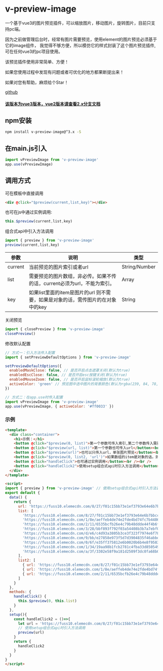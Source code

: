 # v-preview-image

一个基于vue3的图片预览插件，可以缩放图片，移动图片，旋转图片，目前只支持pc端。

因为之前做管理后台时，经常有图片需要预览，使用element的图片预览必须基于它的image组件，
我觉得不够方便，所以模仿它的样式封装了这个图片预览插件,可在任何vue3的pc项目使用。

该预览插件使用非常简单、方便！

如果您使用过程中发现有问题或者可优化的地方都果断提出来！

如果对您有帮助，麻烦给个Star！

[github](https://github.com/zhangchuqiang/v-preview-image)


#### [该版本为vue3版本，vue2版本请查看2.x分支文档](https://github.com/zhangchuqiang/v-preview-image/tree/2.x)


## npm安装
```bash
npm install v-preview-image@^3.x -S
```

## 在main.js引入
```javascript
import vPreviewImage from 'v-preview-image'
app.use(vPreviewImage)
```

## 调用方式

可在模板中直接调用
```html
<div @click="$preview(current,list,key)"></div>
```
也可在js中通过实例调用:
```javascript
this.$preview(current,list,key)
```
组合式api中引入方法调用
```javascript
import { preview } from 'v-preview-image'
preview(current,list,key)
```
| 参数       | 说明                                                         | 类型   |
| ---------- | ------------------------------------------------------------ | ------ |
| current | 当前预览的图片索引或者url                                    | String/Number |
| list | 需要预览的图片数组，非必传。如果不传的话，current必须为url，不能为索引。 | Array  |
| key | 如果list里面的item是图片的url 则不需要，如果是对象的话，需传图片的在对象中的key | String |

关闭预览
```javascript
import { closePreview } from 'v-preview-image'
closePreview()
```


修改默认配置
```javascript
// 方式一：引入方法传入配置
import { setPreviewDefaultOptions } from 'v-preview-image'

setPreviewDefaultOptions({
  enabledMaskClose: false, // 是否开启点击遮罩关闭(默认为true)
  enabledEscClose: false, // 是否开启esc按键关闭(默认为true)
  enabledMouseZoom: false, // 是否开启鼠标滚轮缩放(默认为true)
  activeColor: 'green' // 预览图中选中图片的背景颜色(默认为rgba(239, 84, 78, 0.7))
})

// 方式二：在app.use时传入配置
import vPreviewImage from 'v-preview-image'
app.use(vPreviewImage, { activeColor: '#ff0033' })
```

### 示例

```html
<template>
  <div class="container">
    <h1>示例：</h1>
    <button @click="$preview(0, list)">第一个参数可传入索引,第二个参数传入需要预览的图片数组</button><br /><br />
    <button @click="$preview(url, list)">第一个参数也可传入url</button><br /><br />
    <button @click="$preview(url)">也可以只传入url，单张图片预览</button><br /><br />
    <button @click="$preview(0, list2, 'url')">如果数组的item是对象的话，则第三个参数要指定图片在对象中的key</button><br /><br />
    <button @click="handleClick">也可通过实例调用</button><br /><br />
    <button @click="handleClick2">使用setup组合式api时引入方法调用</button><br /><br />
  </div>
</template>

<script>
import { preview } from 'v-preview-image' // 使用setup组合式api时引入方法调用
export default {
  data() {
    return {
      url: 'https://fuss10.elemecdn.com/8/27/f01c15bb73e1ef3793e64e6b7bbccjpeg.jpeg',
      list: [
        'https://fuss10.elemecdn.com/8/27/f01c15bb73e1ef3793e64e6b7bbccjpeg.jpeg',
        'https://fuss10.elemecdn.com/1/8e/aeffeb4de74e2fde4bd74fc7b4486jpeg.jpeg',
        'https://fuss10.elemecdn.com/2/11/6535bcfb26e4c79b48ddde44f4b6fjpeg.jpeg',
        'https://fuss10.elemecdn.com/3/28/bbf893f792f03a54408b3b7a7ebf0jpeg.jpeg',
        'https://fuss10.elemecdn.com/d/e6/c4d93a3805b3ce3f323f7974e6f78jpeg.jpeg',
        'https://fuss10.elemecdn.com/9/bb/e27858e973f5d7d3904835f46abbdjpeg.jpeg',
        'https://fuss10.elemecdn.com/0/6f/e35ff375812e6b0020b6b4e8f9583jpeg.jpeg',
        'https://fuss10.elemecdn.com/1/34/19aa98b1fcb2781c4fba33d850549jpeg.jpeg',
        'https://fuss10.elemecdn.com/a/3f/3302e58f9a181d2509f3dc0fa68b0jpeg.jpeg'
      ],
      list2: [
        { url: 'https://fuss10.elemecdn.com/8/27/f01c15bb73e1ef3793e64e6b7bbccjpeg.jpeg' },
        { url: 'https://fuss10.elemecdn.com/1/8e/aeffeb4de74e2fde4bd74fc7b4486jpeg.jpeg' },
        { url: 'https://fuss10.elemecdn.com/2/11/6535bcfb26e4c79b48ddde44f4b6fjpeg.jpeg' }
      ]
    }
  },
  methods: {
    handleClick() {
      this.$preview(0, this.list)
    }
  },
  setup(){
    const handleClick2 = ()=>{
      let url = 'https://fuss10.elemecdn.com/8/27/f01c15bb73e1ef3793e64e6b7bbccjpeg.jpeg'
      // 使用setup组合式api时引入方法调用
      preview(url)
    }
    return {
      handleClick2
    }
  }
}
</script>


```